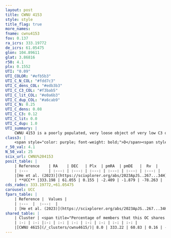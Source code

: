 ```yaml
---
layout: post
title: CWNU 4153
style: style
title_flag: true
more_names: 
fname: cwnu4153
fov: 0.137
ra_icrs: 333.19772
de_icrs: 61.05475
glon: 104.89611
glat: 3.86816
r50: 4.1
plx: 0.1552
UTI: "0.09"
UTI_COLOR: "#efb5b3"
UTI_C_N_COL: "#fdd7c3"
UTI_C_dens_COL: "#edb3b3"
UTI_C_C3_COL: "#f3bab5"
UTI_C_lit_COL: "#e0a6b3"
UTI_C_dup_COL: "#a6cab9"
UTI_C_N: 0.25
UTI_C_dens: 0.08
UTI_C_C3: 0.12
UTI_C_lit: 0.0
UTI_C_dup: 1.0
UTI_summary: |
    CWNU 4153 is a poorly populated, very loose object of very low C3 quality. It was recently reported in the literature.<br><br>This object shares a very small percentage of members with at least one entry reported in the same catalogue.
class3: |
    <span style="color: purple; font-weight: bold;">D</span><span style="color: red; font-weight: bold;">C</span>
r_50_val: 4.1
N_50_val: 25
scix_url: CWNU%204153
posit_table: |
    | Reference    | RA    | DEC   | Plx  | pmRA  | pmDE   |  Rv  |
    | :---         | :---: | :---: | :---: | :---: | :---: | :---: |
    |[He et al. (2023)](https://scixplorer.org/abs/2023ApJS..267...34H) | 333.202 | 61.056 | 0.149 | -2.404 | -1.873 | -- |
    | **UCC** |333.198 | 61.055 | 0.155 | -2.409 | -1.879 | -78.263 | 
cds_radec: 333.19772,+61.05475
carousel: UCC
fpars_table: |
    | Reference |  Values |
    | :---  |  :---:  |
    | [He et al. (2023)](https://scixplorer.org/abs/2023ApJS..267...34H) | `A0=4.25, m-M=16.5, logA=6.2` |
shared_table: |
    | Cluster | <span title="Percentage of members that this OC shares with the ones listed">%</span>   | RA   | DEC   | Plx   | pmRA  | pmDE  | Rv | UTI |
    | :-: | :-: |:-: | :-: | :-: | :-: | :-: | :-: | :-: |
    |[CWNU 4615](/_clusters/cwnu4615/)| 8.0 | 333.22 | 60.83 | 0.16 | -2.41 | -1.81 | -73.57 |0.05 |
---
```

